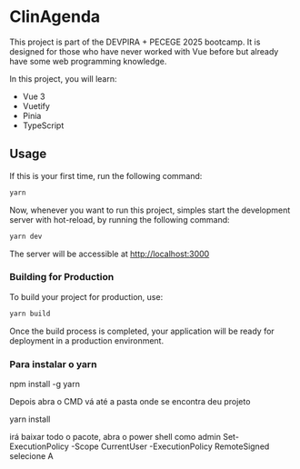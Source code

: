 # ClinAgenda

This project is part of the DEVPIRA + PECEGE 2025 bootcamp. It is designed for those who have never worked with Vue before but already have some web programming knowledge.

In this project, you will learn:

- Vue 3
- Vuetify
- Pinia
- TypeScript

## Usage

If this is your first time, run the following command:

```bash
yarn
```

Now, whenever you want to run this project, simples start the development server with hot-reload, by running the following command:

```bash
yarn dev
```

The server will be accessible at [http://localhost:3000](http://localhost:3000)

### Building for Production

To build your project for production, use:

```bash
yarn build
```

Once the build process is completed, your application will be ready for deployment in a production environment.

### Para instalar o yarn

npm install -g yarn

Depois abra o CMD vá até a pasta onde se encontra deu projeto

yarn install

irá baixar todo o pacote, abra o power shell como admin
Set-ExecutionPolicy -Scope CurrentUser -ExecutionPolicy RemoteSigned
selecione A

